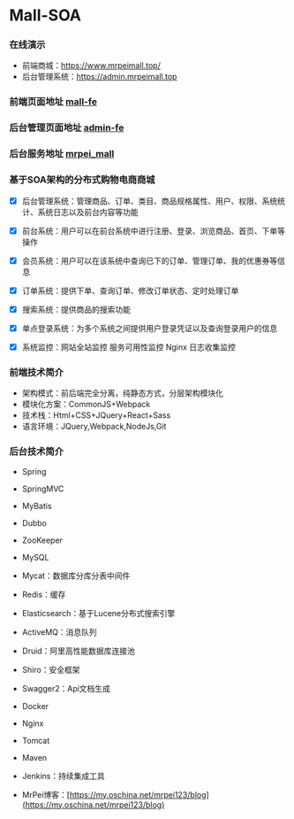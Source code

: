 # Mall-SOA

### 在线演示
- 前端商城：https://www.mrpeimall.top/
- 后台管理系统：https://admin.mrpeimall.top

### 前端页面地址 [mall-fe](https://github.com/peizhouyu/mrpei_mall_fe) 
### 后台管理页面地址 [admin-fe](https://github.com/peizhouyu/mrpei_admin_fe) 
### 后台服务地址 [mrpei_mall](https://github.com/peizhouyu/mrpei_mall) 


### 基于SOA架构的分布式购物电商商城
- [x] 后台管理系统：管理商品、订单、类目、商品规格属性、用户、权限、系统统计、系统日志以及前台内容等功能
- [x] 前台系统：用户可以在前台系统中进行注册、登录、浏览商品、首页、下单等操作
- [x] 会员系统：用户可以在该系统中查询已下的订单、管理订单、我的优惠券等信息
- [x] 订单系统：提供下单、查询订单、修改订单状态、定时处理订单
- [x] 搜索系统：提供商品的搜索功能
- [x] 单点登录系统：为多个系统之间提供用户登录凭证以及查询登录用户的信息
- [x] 系统监控：网站全站监控 服务可用性监控  Nginx 日志收集监控


### 前端技术简介
- 架构模式：前后端完全分离，纯静态方式，分层架构模块化
- 模块化方案：CommonJS+Webpack
- 技术栈：Html+CSS+JQuery+React+Sass
- 语言环境：JQuery,Webpack,NodeJs,Git

    
### 后台技术简介
- Spring
- SpringMVC
- MyBatis
- Dubbo
- ZooKeeper
- MySQL
- Mycat：数据库分库分表中间件
- Redis：缓存
- Elasticsearch：基于Lucene分布式搜索引擎
- ActiveMQ：消息队列
- Druid：阿里高性能数据库连接池
- Shiro：安全框架
- Swagger2：Api文档生成
- Docker
- Nginx
- Tomcat
- Maven
- Jenkins：持续集成工具


- MrPei博客：[https://my.oschina.net/mrpei123/blog](https://my.oschina.net/mrpei123/blog)


